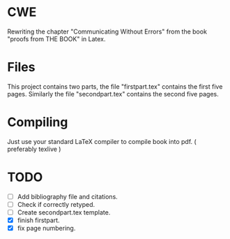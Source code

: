 # CWE
Rewriting the chapter "Communicating Without Errors" from the book "proofs from THE BOOK" in Latex.

# Files
This project contains two parts, the file "firstpart.tex" contains the first five pages. Similarly the file "secondpart.tex" contains the second five pages.

# Compiling
Just use your standard LaTeX compiler to compile book into pdf. ( preferably texlive )

# TODO

- [ ] Add bibliography file and citations.
- [ ] Check if correctly retyped.
- [ ] Create secondpart.tex template.
- [x] finish firstpart.
- [x] fix page numbering.
